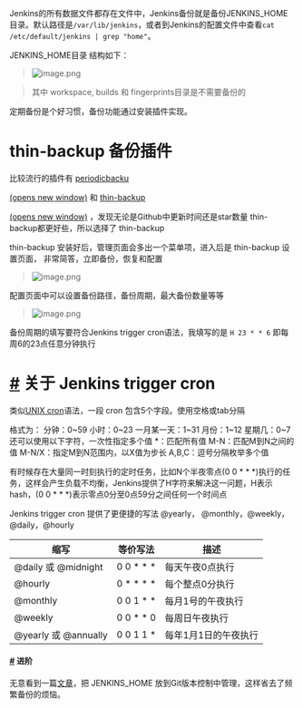 Jenkins的所有数据文件都存在文件中，Jenkins备份就是备份JENKINS_HOME目录。默认路径是`/var/lib/jenkins`，或者到Jenkins的配置文件中查看`cat /etc/default/jenkins | grep "home"`。

JENKINS_HOME目录 结构如下：

> ![image.png](https://hexo-blog.pek3b.qingstor.com/upload_images/71414-445eaff1e931e26a.png?imageMogr2/auto-orient/strip%7CimageView2/2/w/1240)

> 其中 workspace, builds 和 fingerprints目录是不需要备份的

定期备份是个好习惯，备份功能通过安装插件实现。

# thin-backup 备份插件

比较流行的插件有 [periodicbacku](https://github.com/jenkinsci/periodicbackup-plugin)

[ ](https://github.com/jenkinsci/periodicbackup-plugin)[ (opens new window)](https://github.com/jenkinsci/periodicbackup-plugin) 和 [thin-backup](https://github.com/jenkinsci/thin-backup-plugin)[ ](https://github.com/jenkinsci/thin-backup-plugin)

[ (opens new window)](https://github.com/jenkinsci/thin-backup-plugin) ，发现无论是Github中更新时间还是star数量 thin-backup都更好些，所以选择了 thin-backup

thin-backup 安装好后，管理页面会多出一个菜单项，进入后是 thin-backup 设置页面， 非常简答，立即备份，恢复和配置

> ![image.png](https://hexo-blog.pek3b.qingstor.com/upload_images/71414-b704a1e3ac8f043b.png?imageMogr2/auto-orient/strip%7CimageView2/2/w/1240)

配置页面中可以设置备份路径，备份周期，最大备份数量等等

> ![image.png](https://hexo-blog.pek3b.qingstor.com/upload_images/71414-49ac95452fb906ff.png?imageMogr2/auto-orient/strip%7CimageView2/2/w/1240)

备份周期的填写要符合Jenkins trigger cron语法，我填写的是 `H 23 * * 6` 即每周6的23点任意分钟执行

# [#](https://www.mafeifan.com/DevOps/Jenkins/Jenkins2-学习系列23----Jenkins-定期备份.html#关于-jenkins-trigger-cron) 关于 Jenkins trigger cron

类似[UNIX cron](https://www.mafeifan.com/DevOps/Jenkins/[https://en.wikipedia.org/wiki/Cron](https://en.wikipedia.org/wiki/Cron))语法，一段 cron 包含5个字段。使用空格或tab分隔

格式为： 分钟：0~59 小时：0~23 一月某一天：1~31 月份：1~12 星期几：0~7 还可以使用以下字符，一次性指定多个值 *：匹配所有值 M-N：匹配M到N之间的值 M-N/X：指定M到N范围内，以X值为步长 A,B,C：逗号分隔枚举多个值

有时候存在大量同一时刻执行的定时任务，比如N个半夜零点(0 0 * * *)执行的任务，这样会产生负载不均衡，Jenkins提供了H字符来解决这一问题，H表示hash，(0 0 * * *)表示零点0分至0点59分之间任何一个时间点

Jenkins trigger cron 提供了更便捷的写法 @yearly， @monthly，@weekly， @daily，@hourly

| 缩写                 | 等价写法  | 描述                 |
| -------------------- | --------- | -------------------- |
| @daily 或 @midnight  | 0 0 * * * | 每天午夜0点执行      |
| @hourly              | 0 * * * * | 每个整点0分执行      |
| @monthly             | 0 0 1 * * | 每月1号的午夜执行    |
| @weekly              | 0 0 * * 0 | 每周日午夜执行       |
| @yearly 或 @annually | 0 0 1 1 * | 每年1月1日的午夜执行 |

#### [#](https://www.mafeifan.com/DevOps/Jenkins/Jenkins2-学习系列23----Jenkins-定期备份.html#进阶) 进阶

无意看到一篇[文章](https://www.mafeifan.com/DevOps/Jenkins/[https://www.coveros.com/auto-commit-jenkins-configuration-changes-with-git/](https://www.coveros.com/auto-commit-jenkins-configuration-changes-with-git/))，把 JENKINS_HOME 放到Git版本控制中管理，这样省去了频繁备份的烦恼。

